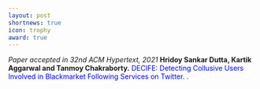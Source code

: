 ```yaml
---
layout: post
shortnews: true
icon: trophy
award: true
---
```


<i>Paper accepted in 32nd ACM Hypertext, 2021 </i> <b> Hridoy Sankar Dutta, Kartik Aggarwal and Tanmoy Chakraborty.</b> <font color="blue"> DECIFE: Detecting Collusive Users Involved in Blackmarket Following Services on Twitter. </font>.